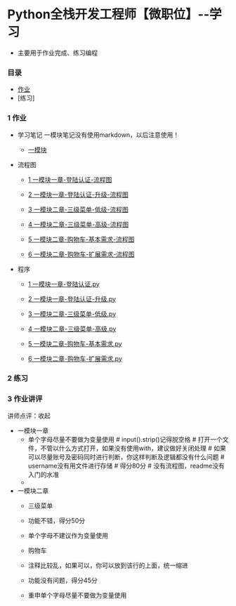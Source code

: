 # Python全栈开发工程师【微职位】--学习
* 主要用于作业完成、练习编程
### 目录
- [作业](https://github.com/fljcn/Python-51cto/tree/master/1%E4%BD%9C%E4%B8%9A)
- [练习]

### 1 作业
* 学习笔记    一模块笔记没有使用markdown，以后注意使用！
    * [一模块](https://note.youdao.com/share/?id=a7e4cacb591850cf284c88545eb88b4d&type=notebook#/)
* 流程图    
    * [1 一模块一章-登陆认证-流程图](https://github.com/fljcn/Python-51cto/blob/master/1%E4%BD%9C%E4%B8%9A/1%20%E4%B8%80%E6%A8%A1%E5%9D%97%E4%B8%80%E7%AB%A0-%E7%99%BB%E9%99%86%E8%AE%A4%E8%AF%81-%E6%B5%81%E7%A8%8B%E5%9B%BE.jpg)
    * [2 一模块一章-登陆认证-升级-流程图](https://github.com/fljcn/Python-51cto/blob/master/1%E4%BD%9C%E4%B8%9A/2%20%E4%B8%80%E6%A8%A1%E5%9D%97%E4%B8%80%E7%AB%A0-%E7%99%BB%E9%99%86%E8%AE%A4%E8%AF%81-%E5%8D%87%E7%BA%A7-%E6%B5%81%E7%A8%8B%E5%9B%BE.jpg)

    * [3 一模块二章-三级菜单-低级-流程图](https://github.com/fljcn/Python-51cto/blob/master/1%E4%BD%9C%E4%B8%9A/3%20%E4%B8%80%E6%A8%A1%E5%9D%97%E4%BA%8C%E7%AB%A0-%E4%B8%89%E7%BA%A7%E8%8F%9C%E5%8D%95-%E4%BD%8E%E7%BA%A7-%E6%B5%81%E7%A8%8B%E5%9B%BE.jpg)
    * [4 一模块二章-三级菜单-高级-流程图](https://github.com/fljcn/Python-51cto/blob/master/1%E4%BD%9C%E4%B8%9A/4%20%E4%B8%80%E6%A8%A1%E5%9D%97%E4%BA%8C%E7%AB%A0-%E4%B8%89%E7%BA%A7%E8%8F%9C%E5%8D%95-%E9%AB%98%E7%BA%A7-%E6%B5%81%E7%A8%8B%E5%9B%BE.jpg)
    * [5 一模块二章-购物车-基本需求-流程图](https://github.com/fljcn/Python-51cto/blob/master/1%E4%BD%9C%E4%B8%9A/5%20%E4%B8%80%E6%A8%A1%E5%9D%97%E4%BA%8C%E7%AB%A0-%E8%B4%AD%E7%89%A9%E8%BD%A6-%E5%9F%BA%E6%9C%AC%E9%9C%80%E6%B1%82-%E6%B5%81%E7%A8%8B%E5%9B%BE.jpg)
    * [6 一模块二章-购物车-扩展需求-流程图](https://github.com/fljcn/Python-51cto/blob/master/1%E4%BD%9C%E4%B8%9A/6%20%E4%B8%80%E6%A8%A1%E5%9D%97%E4%BA%8C%E7%AB%A0-%E8%B4%AD%E7%89%A9%E8%BD%A6-%E6%89%A9%E5%B1%95%E9%9C%80%E6%B1%82-%E6%B5%81%E7%A8%8B%E5%9B%BE.jpg)
        
* 程序
    * [1 一模块一章-登陆认证.py](https://github.com/fljcn/Python-51cto/blob/master/1%E4%BD%9C%E4%B8%9A/1%20%E4%B8%80%E6%A8%A1%E5%9D%97%E4%B8%80%E7%AB%A0-%E7%99%BB%E9%99%86%E8%AE%A4%E8%AF%81.py)
    * [2 一模块一章-登陆认证-升级.py](https://github.com/fljcn/Python-51cto/blob/master/1%E4%BD%9C%E4%B8%9A/2%20%E4%B8%80%E6%A8%A1%E5%9D%97%E4%B8%80%E7%AB%A0-%E7%99%BB%E9%99%86%E8%AE%A4%E8%AF%81-%E5%8D%87%E7%BA%A7.py)

    * [3 一模块二章-三级菜单-低级.py](https://github.com/fljcn/Python-51cto/blob/master/1%E4%BD%9C%E4%B8%9A/3%20%E4%B8%80%E6%A8%A1%E5%9D%97%E4%BA%8C%E7%AB%A0-%E4%B8%89%E7%BA%A7%E8%8F%9C%E5%8D%95-%E4%BD%8E%E7%BA%A7.py)
    * [4 一模块二章-三级菜单-高级.py](https://github.com/fljcn/Python-51cto/blob/master/1%E4%BD%9C%E4%B8%9A/4%20%E4%B8%80%E6%A8%A1%E5%9D%97%E4%BA%8C%E7%AB%A0-%E4%B8%89%E7%BA%A7%E8%8F%9C%E5%8D%95-%E9%AB%98%E7%BA%A7.py)
    * [5 一模块二章-购物车-基本需求.py](https://github.com/fljcn/Python-51cto/blob/master/1%E4%BD%9C%E4%B8%9A/5%20%E4%B8%80%E6%A8%A1%E5%9D%97%E4%BA%8C%E7%AB%A0-%E8%B4%AD%E7%89%A9%E8%BD%A6-%E5%9F%BA%E6%9C%AC%E9%9C%80%E6%B1%82.py)
    * [6 一模块二章-购物车-扩展需求.py](https://github.com/fljcn/Python-51cto/blob/master/1%E4%BD%9C%E4%B8%9A/6%20%E4%B8%80%E6%A8%A1%E5%9D%97%E4%BA%8C%E7%AB%A0-%E8%B4%AD%E7%89%A9%E8%BD%A6-%E6%89%A9%E5%B1%95%E9%9C%80%E6%B1%82.py)


### 2 练习

### 3 作业讲评
讲师点评：收起
* 一模块一章
    * 单个字母尽量不要做为变量使用 # input().strip()记得脱空格 # 打开一个文件，不管以什么方式打开，如果没有使用with，建议做好关闭处理 # 如果可以尽量账号及密码同时进行判断，你这样判断及逻辑都没有什么问题 # username没有用文件进行存储 # 得分80分 # 没有流程图，readme没有入门的水准
    * 
* 一模块二章
    * 三级菜单
    * 功能不错，得分50分
    * 单个字母不建议作为变量使用

    * 购物车
    * 注释比较乱，如果可以，你可以放到该行的上面，统一缩进
    * 功能没有问题，得分45分
    * 重申单个字母尽量不要做为变量使用
